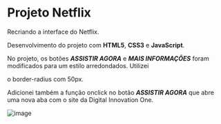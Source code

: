 # Projeto Netflix
 Recriando a interface do Netflix.
 
 Desenvolvimento do projeto com **HTML5**, **CSS3** e **JavaScript**. 

 No projeto, os botões **_ASSISTIR AGORA_** e **_MAIS INFORMAÇÕES_** foram modificados para um estilo arredondados. Utilizei

 o border-radius com 50px.

 Adicionei também a função onclick no botão **_ASSISTIR AGORA_** que abre uma nova aba com o site da Digital Innovation One.
 
 ![image](https://user-images.githubusercontent.com/82118386/130320278-1a60b5d7-120c-4a91-ac2d-e5f22cfaf270.png)

 
